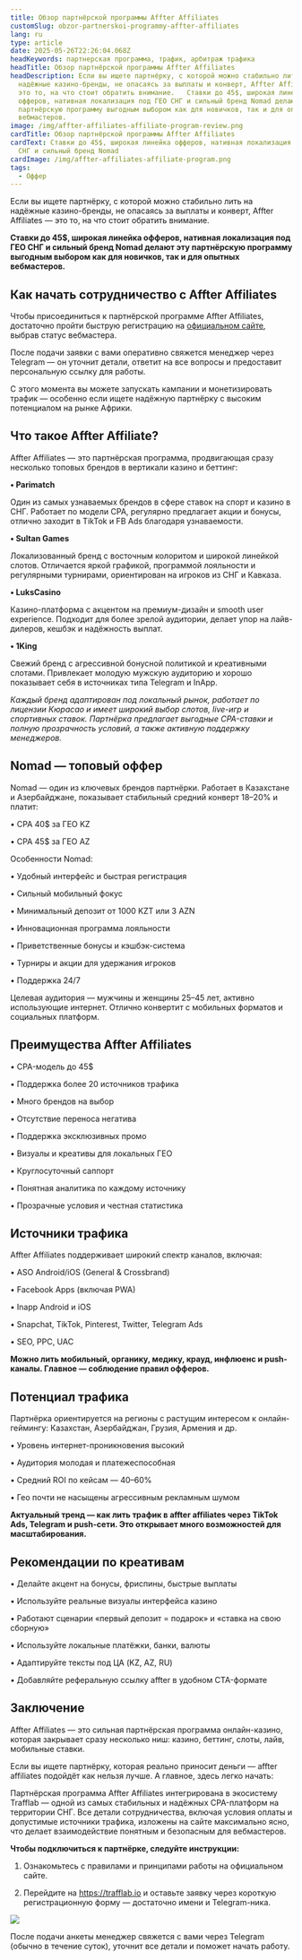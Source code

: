 ```yaml
---
title: Обзор партнёрской программы Affter Affiliates
customSlug: obzor-partnerskoi-programmy-affter-affiliates
lang: ru
type: article
date: 2025-05-26T22:26:04.068Z
headKeywords: партнерская программа, трафик, арбитраж трафика
headTitle: Обзор партнёрской программы Affter Affiliates
headDescription: Если вы ищете партнёрку, с которой можно стабильно лить на
  надёжные казино-бренды, не опасаясь за выплаты и конверт, Affter Affiliates —
  это то, на что стоит обратить внимание.   Ставки до 45$, широкая линейка
  офферов, нативная локализация под ГЕО СНГ и сильный бренд Nomad делают эту
  партнёрскую программу выгодным выбором как для новичков, так и для опытных
  вебмастеров.
image: /img/affter-affiliates-affiliate-program-review.png
cardTitle: Обзор партнёрской программы Affter Affiliates
cardText: Ставки до 45$, широкая линейка офферов, нативная локализация под ГЕО
  СНГ и сильный бренд Nomad
cardImage: /img/affter-affiliates-affiliate-program.png
tags:
  - Оффер
---
```



Если вы ищете партнёрку, с которой можно стабильно лить на надёжные казино-бренды, не опасаясь за выплаты и конверт, Affter Affiliates — это то, на что стоит обратить внимание. 

**Ставки до 45$, широкая линейка офферов, нативная локализация под ГЕО СНГ и сильный бренд Nomad делают эту партнёрскую программу выгодным выбором как для новичков, так и для опытных вебмастеров.**



## Как начать сотрудничество с Affter Affiliates

Чтобы присоединиться к партнёрской программе Affter Affiliates, достаточно пройти быструю регистрацию на [официальном сайте](https://trafflab.io/ru), выбрав статус вебмастера.

После подачи заявки с вами оперативно свяжется менеджер через Telegram — он уточнит детали, ответит на все вопросы и предоставит персональную ссылку для работы.

С этого момента вы можете запускать кампании и монетизировать трафик — особенно если ищете надёжную партнёрку с высоким потенциалом на рынке Африки.



## Что такое Affter Affiliate?

Affter Affiliates — это партнёрская программа, продвигающая сразу несколько топовых брендов в вертикали казино и беттинг:

**• Parimatch**

Один из самых узнаваемых брендов в сфере ставок на спорт и казино в СНГ. Работает по модели CPA, регулярно предлагает акции и бонусы, отлично заходит в TikTok и FB Ads благодаря узнаваемости.

**• Sultan Games**

Локализованный бренд с восточным колоритом и широкой линейкой слотов. Отличается яркой графикой, программой лояльности и регулярными турнирами, ориентирован на игроков из СНГ и Кавказа.

**• LuksCasino**

Казино-платформа с акцентом на премиум-дизайн и smooth user experience. Подходит для более зрелой аудитории, делает упор на лайв-дилеров, кешбэк и надёжность выплат.

**• 1King**

Свежий бренд с агрессивной бонусной политикой и креативными слотами. Привлекает молодую мужскую аудиторию и хорошо показывает себя в источниках типа Telegram и InApp.



*Каждый бренд адаптирован под локальный рынок, работает по лицензии Кюрасао и имеет широкий выбор слотов, live-игр и спортивных ставок. Партнёрка предлагает выгодные CPA-ставки и полную прозрачность условий, а также активную поддержку менеджеров.*



## Nomad — топовый оффер

Nomad — один из ключевых брендов партнёрки. Работает в Казахстане и Азербайджане, показывает стабильный средний конверт 18–20% и платит:

• CPA 40$ за ГЕО KZ

• CPA 45$ за ГЕО AZ

Особенности Nomad:

• Удобный интерфейс и быстрая регистрация

• Сильный мобильный фокус

• Минимальный депозит от 1000 KZT или 3 AZN

• Инновационная программа лояльности

• Приветственные бонусы и кэшбэк-система

• Турниры и акции для удержания игроков

• Поддержка 24/7

Целевая аудитория — мужчины и женщины 25–45 лет, активно использующие интернет. Отлично конвертит с мобильных форматов и социальных платформ.



## Преимущества Affter Affiliates

• CPA-модель до 45$

• Поддержка более 20 источников трафика

• Много брендов на выбор

• Отсутствие переноса негатива

• Поддержка эксклюзивных промо

• Визуалы и креативы для локальных ГЕО

• Круглосуточный саппорт

• Понятная аналитика по каждому источнику

• Прозрачные условия и честная статистика



## Источники трафика

Affter Affiliates поддерживает широкий спектр каналов, включая:

• ASO Android/iOS (General & Crossbrand)

• Facebook Apps (включая PWA)

• Inapp Android и iOS

• Snapchat, TikTok, Pinterest, Twitter, Telegram Ads

• SEO, PPC, UAC

**Можно лить мобильный, органику, медику, крауд, инфлюенс и push-каналы. Главное — соблюдение правил офферов.**



## Потенциал трафика

Партнёрка ориентируется на регионы с растущим интересом к онлайн-геймингу: Казахстан, Азербайджан, Грузия, Армения и др.

• Уровень интернет-проникновения высокий

• Аудитория молодая и платежеспособная

• Средний ROI по кейсам — 40–60%

• Гео почти не насыщены агрессивным рекламным шумом

**Актуальный тренд — как лить трафик в affter affiliates через TikTok Ads, Telegram и push-сети. Это открывает много возможностей для масштабирования.**



## Рекомендации по креативам

• Делайте акцент на бонусы, фриспины, быстрые выплаты

• Используйте реальные визуалы интерфейса казино

• Работают сценарии «первый депозит = подарок» и «ставка на свою сборную»

• Используйте локальные платёжки, банки, валюты

• Адаптируйте тексты под ЦА (KZ, AZ, RU)

• Добавляйте реферальную ссылку affter в удобном CTA-формате



## Заключение

Affter Affiliates — это сильная партнёрская программа онлайн-казино, которая закрывает сразу несколько ниш: казино, беттинг, слоты, лайв, мобильные ставки. 

Если вы ищете партнёрку, которая реально приносит деньги — affter affiliates подойдёт как нельзя лучше. А главное, здесь легко начать: 

Партнёрская программа Affter Affiliates интегрирована в экосистему Trafflab — одной из самых стабильных и надёжных CPA-платформ на территории СНГ. Все детали сотрудничества, включая условия оплаты и допустимые источники трафика, изложены на сайте максимально ясно, что делает взаимодействие понятным и безопасным для вебмастеров.

**Чтобы подключиться к партнёрке, следуйте инструкции:**

1. Ознакомьтесь с правилами и принципами работы на официальном сайте.

2. Перейдите на <https://trafflab.io> и оставьте заявку через короткую регистрационную форму — достаточно имени и Telegram-ника.

![](https://lh7-rt.googleusercontent.com/docsz/AD_4nXclfES_NPQOyxAuLPstHG-xXwns_JoKEWqDWdpP648qA6ld411TCdTEN3BYNKJaAF2bel1jTjP3kkrXoA82EbG6sexr-JrEqxPjAi0Yrv8w3lTNJAd-dhhueXqB3XkqKik?key=dtja6I0ok861mxbP2QDTPQ)

После подачи анкеты менеджер свяжется с вами через Telegram (обычно в течение суток), уточнит все детали и поможет начать работу.